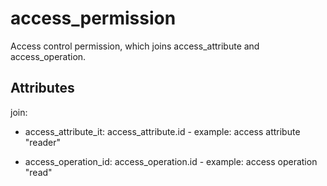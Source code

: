# access_permission

Access control permission, which joins access_attribute and access_operation.


## Attributes

join:

  * access_attribute_it: access_attribute.id - example: access attribute "reader"

  * access_operation_id: access_operation.id - example: access operation "read"

